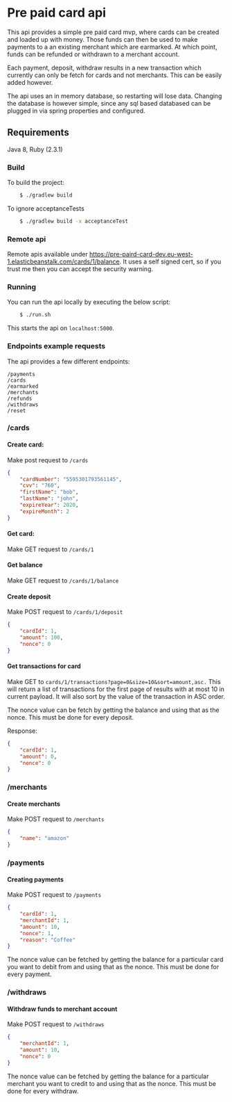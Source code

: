 # Pre paid card api

This api provides a simple pre paid card mvp, where cards can be created and loaded up with money. Those funds can then be used to make payments to a an existing merchant which are earmarked. At which point, funds can be refunded or withdrawn to a merchant account.

Each payment, deposit, withdraw results in a new transaction which currently can only be fetch for cards and not merchants. This can be easily added however.

The api uses an in memory database, so restarting will lose data. Changing the database is however simple, since any sql based databased can be plugged in via spring properties and configured.

## Requirements
Java 8, Ruby (2.3.1)

### Build

To build the project:
```bash
    $ ./gradlew build
```

To ignore acceptanceTests
```bash
    $ ./gradlew build -x acceptanceTest
```

### Remote api
Remote apis available under https://pre-paird-card-dev.eu-west-1.elasticbeanstalk.com/cards/1/balance. It uses a self signed cert, so if you trust me then you can accept the security warning.

### Running
You can run the api locally by executing the below script:
```bash
    $ ./run.sh
```

This starts the api on `localhost:5000`.

### Endpoints example requests
The api provides a few different endpoints:

```
/payments
/cards
/earmarked
/merchants
/refunds
/withdraws
/reset
```

### /cards

#### Create card:
Make post request to `/cards`
```json
{
    "cardNumber": "5595301793561145",
    "cvv": "760",
    "firstName": "bob",
    "lastName": "john",
    "expireYear": 2020,
    "expireMonth": 2
}
```

#### Get card:
Make GET request to `/cards/1`

#### Get balance
Make GET request to `/cards/1/balance`

#### Create deposit
Make POST request to `/cards/1/deposit`
```json
{
    "cardId": 1,
    "amount": 100,
    "nonce": 0
}
```

#### Get transactions for card
Make GET to `cards/1/transactions?page=0&size=10&sort=amount,asc.`
This will return a list of transactions for the first page of results with at most 10 in current payload. It will also sort by the value of the transaction in ASC order.

The nonce value can be fetch by getting the balance and using that as the nonce. This must be done for every deposit.

Response:
```json
{
    "cardId": 1,
    "amount": 0,
    "nonce": 0
}
```

### /merchants

#### Create merchants
Make POST request to `/merchants`
```json
{
    "name": "amazon"
}
```

### /payments

#### Creating payments
Make POST request to `/payments`
```json
{
    "cardId": 1,
    "merchantId": 1,
    "amount": 10,
    "nonce": 1,
    "reason": "Coffee"
}
```
The nonce value can be fetched by getting the balance for a particular card you want to debit from and using that as the nonce. This must be done for every payment.

### /withdraws

#### Withdraw funds to merchant account
Make POST request to `/withdraws`
```json
{
    "merchantId": 1,
    "amount": 10,
    "nonce": 0
}
```
The nonce value can be fetched by getting the balance for a particular merchant you want to credit to and using that as the nonce. This must be done for every withdraw.
